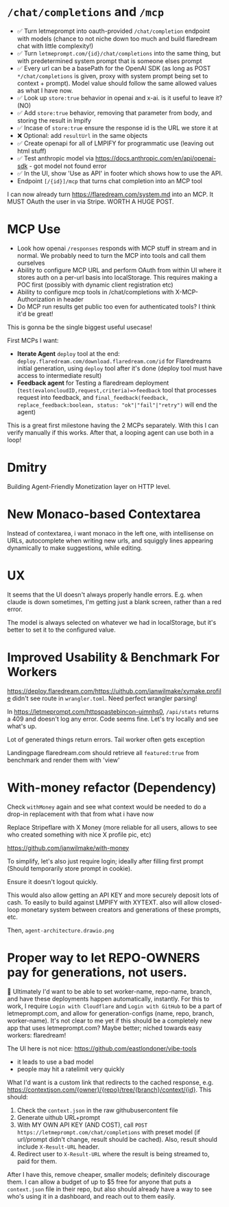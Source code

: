 # `/chat/completions` and `/mcp`

- ✅ Turn letmeprompt into oauth-provided `/chat/completion` endpoint with models (chance to not niche down too much and build flaredream chat with little complexity!)
- ✅ Turn `letmeprompt.com/{id}/chat/completions` into the same thing, but with predetermined system prompt that is someone elses prompt
- ✅ Every url can be a basePath for the OpenAI SDK (as long as POST `*/chat/completions` is given, proxy with system prompt being set to context + prompt). Model value should follow the same allowed values as what I have now.
- ✅ Look up `store:true` behavior in openai and x-ai. is it useful to leave it? (NO)
- ✅ Add `store:true` behavior, removing that parameter from body, and storing the result in lmpify
- ✅ Incase of `store:true` ensure the response id is the URL we store it at
- ❌ Optional: add `resultUrl` in the same objects
- ✅ Create openapi for all of LMPIFY for programmatic use (leaving out html stuff)
- ✅ Test anthropic model via https://docs.anthropic.com/en/api/openai-sdk - got model not found error
- ✅ In the UI, show 'Use as API' in footer which shows how to use the API.
- Endpoint `[/{id}]/mcp` that turns chat completion into an MCP tool

I can now already turn https://flaredream.com/system.md into an MCP. It MUST OAuth the user in via Stripe. WORTH A HUGE POST.

# MCP Use

- Look how openai `/responses` responds with MCP stuff in stream and in normal. We probably need to turn the MCP into tools and call them ourselves
- Ability to configure MCP URL and perform OAuth from within UI where it stores auth on a per-url basis into localStorage. This requires making a POC first (possibly with dynamic client registration etc)
- Ability to configure mcp tools in /chat/completions with X-MCP-Authorization in header
- Do MCP run results get public too even for authenticated tools? I think it'd be great!

This is gonna be the single biggest useful usecase!

First MCPs I want:

- **Iterate Agent** `deploy` tool at the end: `deploy.flaredream.com/download.flaredream.com/id` for Flaredreams initial generation, using `deploy` tool after it's done (deploy tool must have access to intermediate result)
- **Feedback agent** for Testing a flaredream deployment (`test(evaloncloudID,request,criteria)=>feedback` tool that processes request into feedback, and `final_feedback(feedback, replace_feedback:boolean, status: "ok"|"fail"|"retry")` will end the agent)

This is a great first milestone having the 2 MCPs separately. With this I can verify manually if this works. After that, a looping agent can use both in a loop!

# Dmitry

Building Agent-Friendly Monetization layer on HTTP level.

# New Monaco-based Contextarea

Instead of contextarea, i want monaco in the left one, with intellisense on URLs, autocomplete when writing new urls, and squiggly lines appearing dynamically to make suggestions, while editing.

# UX

It seems that the UI doesn't always properly handle errors. E.g. when claude is down sometimes, I'm getting just a blank screen, rather than a red error.

The model is always selected on whatever we had in localStorage, but it's better to set it to the configured value.

# Improved Usability & Benchmark For Workers

https://deploy.flaredream.com/https://uithub.com/janwilmake/xymake.profile didn't see route in `wrangler.toml`. Need perfect wrangler parsing!

In https://letmeprompt.com/httpspastebincon-ujmnhs0, `/api/stats` returns a 409 and doesn't log any error. Code seems fine. Let's try locally and see what's up.

Lot of generated things return errors. Tail worker often gets exception

Landingpage flaredream.com should retrieve all `featured:true` from benchmark and render them with 'view'

# With-money refactor (Dependency)

Check `withMoney` again and see what context would be needed to do a drop-in replacement with that from what i have now

Replace Stripeflare with X Money (more reliable for all users, allows to see who created something with nice X profile pic, etc)

https://github.com/janwilmake/with-money

To simplify, let's also just require login; ideally after filling first prompt (Should temporarily store prompt in cookie).

Ensure it doesn't logout quickly.

This would also allow getting an API KEY and more securely deposit lots of cash. To easily to build against LMPIFY with XYTEXT. also will allow closed-loop monetary system between creators and generations of these prompts, etc.

Then, `agent-architecture.drawio.png`

# Proper way to let REPO-OWNERS pay for generations, not users.

🤔 Ultimately I'd want to be able to set worker-name, repo-name, branch, and have these deployments happen automatically, instantly. For this to work, I require `Login with Cloudflare` and `Login with GitHub` to be a part of letmeprompt.com, and allow for generation-configs (name, repo, branch, worker-name). It's not clear to me yet if this should be a completely new app that uses letmeprompt.com? Maybe better; niched towards easy workers: flaredream!

The UI here is not nice: https://github.com/eastlondoner/vibe-tools

- it leads to use a bad model
- people may hit a ratelimit very quickly

What I'd want is a custom link that redirects to the cached response, e.g. https://contextjson.com/{owner}/{repo}/tree/{branch}/context/{id}. This should:

1. Check the `context.json` in the raw githubusercontent file
2. Generate uithub URL+prompt
3. With MY OWN API KEY (AND COST), call `POST https://letmeprompt.com/chat/completions` with preset model (if url/prompt didn't change, result should be cached). Also, result should include `X-Result-URL` header.
4. Redirect user to `X-Result-URL` where the result is being streamed to, paid for them.

After I have this, remove cheaper, smaller models; definitely discourage them. I can allow a budget of up to $5 free for anyone that puts a `context.json` file in their repo, but also should already have a way to see who's using it in a dashboard, and reach out to them easily.
